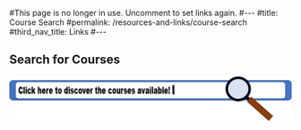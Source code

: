 #This page is no longer in use. Uncomment to set links again.
#---
#title: Course Search
#permalink: /resources-and-links/course-search
#third_nav_title: Links
#---

## Search for Courses
[![Course Search](/images/resources-and-links/course-search-words.png)](https://e-services.ncss.gov.sg/Training/Course/TemplateSearch "Search for Courses")

